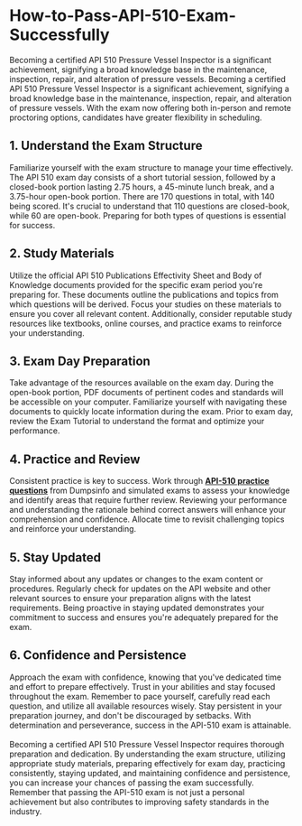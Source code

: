 # How-to-Pass-API-510-Exam-Successfully
Becoming a certified API 510 Pressure Vessel Inspector is a significant achievement, signifying a broad knowledge base in the maintenance, inspection, repair, and alteration of pressure vessels.
Becoming a certified API 510 Pressure Vessel Inspector is a significant achievement, signifying a broad knowledge base in the maintenance, inspection, repair, and alteration of pressure vessels. With the exam now offering both in-person and remote proctoring options, candidates have greater flexibility in scheduling.&nbsp;<br />
<h2>
	1. Understand the Exam Structure
</h2>
Familiarize yourself with the exam structure to manage your time effectively. The API 510 exam day consists of a short tutorial session, followed by a closed-book portion lasting 2.75 hours, a 45-minute lunch break, and a 3.75-hour open-book portion. There are 170 questions in total, with 140 being scored. It's crucial to understand that 110 questions are closed-book, while 60 are open-book. Preparing for both types of questions is essential for success.
<h2>
	2. Study Materials
</h2>
Utilize the official API 510 Publications Effectivity Sheet and Body of Knowledge documents provided for the specific exam period you're preparing for. These documents outline the publications and topics from which questions will be derived. Focus your studies on these materials to ensure you cover all relevant content. Additionally, consider reputable study resources like textbooks, online courses, and practice exams to reinforce your understanding.<br />
<h2>
	3. Exam Day Preparation
</h2>
Take advantage of the resources available on the exam day. During the open-book portion, PDF documents of pertinent codes and standards will be accessible on your computer. Familiarize yourself with navigating these documents to quickly locate information during the exam. Prior to exam day, review the Exam Tutorial to understand the format and optimize your performance.
<h2>
	4. Practice and Review
</h2>
Consistent practice is key to success. Work through <strong><a href="https://www.dumpsinfo.com/exam/api-510/" target="_blank">API-510 practice questions</a></strong> from Dumpsinfo and simulated exams to assess your knowledge and identify areas that require further review. Reviewing your performance and understanding the rationale behind correct answers will enhance your comprehension and confidence. Allocate time to revisit challenging topics and reinforce your understanding.<br />
<h2>
	5. Stay Updated
</h2>
Stay informed about any updates or changes to the exam content or procedures. Regularly check for updates on the API website and other relevant sources to ensure your preparation aligns with the latest requirements. Being proactive in staying updated demonstrates your commitment to success and ensures you're adequately prepared for the exam.<br />
<h2>
	6. Confidence and Persistence
</h2>
Approach the exam with confidence, knowing that you've dedicated time and effort to prepare effectively. Trust in your abilities and stay focused throughout the exam. Remember to pace yourself, carefully read each question, and utilize all available resources wisely. Stay persistent in your preparation journey, and don't be discouraged by setbacks. With determination and perseverance, success in the API-510 exam is attainable.<br />
<br />
Becoming a certified API 510 Pressure Vessel Inspector requires thorough preparation and dedication. By understanding the exam structure, utilizing appropriate study materials, preparing effectively for exam day, practicing consistently, staying updated, and maintaining confidence and persistence, you can increase your chances of passing the exam successfully. Remember that passing the API-510 exam is not just a personal achievement but also contributes to improving safety standards in the industry.<br />
